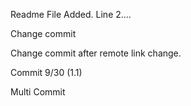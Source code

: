 Readme File Added.
Line 2....

Change commit

Change commit after remote link change.

Commit 9/30 (1.1)

Multi Commit
